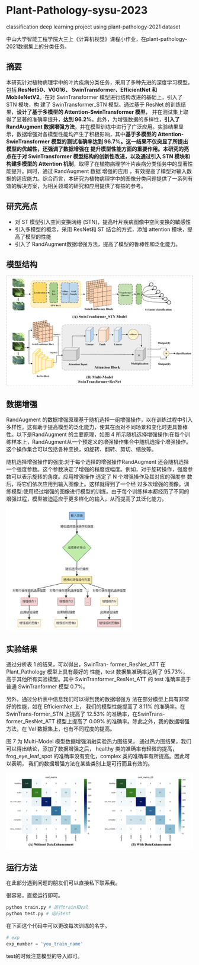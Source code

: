# Plant-Pathology-sysu-2023
classification deep learning project using plant-pathology-2021 dataset

中山大学智能工程学院大三上《计算机视觉》课程小作业，在plant-pathology-2021数据集上的分类任务。



## 摘要

本研究针对植物病理学中的叶片疾病分类任务，采用了多种先进的深度学习模型，包括 **ResNet50、VGG16、 SwinTransformer、EfficientNet 和 MobileNetV2**。在对 SwinTransformer 模型进行结构改进的基础上，引入了 STN 模块，构 建了 SwinTransformer_STN 模型。通过基于 ResNet 的训练结果，**设计了基于多模型的 Attention‐SwinTransformer 模型**， 并在测试集上取得了显著的准确率提升，**达到 96.2%**。此外，为增强数据的多样性，**引入了 RandAugment 数据增强方法**，并在模型训练中进行了广泛应用。实验结果显示，数据增强对各模型性能均产生了积极影响，其中**基于多模型的 Attention‐SwinTransformer 模型的测试准确率达到 96.7%。**这一结果不仅突显了所提出模型的优越性，还强调了数据增强在 提升模型性能方面的重要作用。本研究的亮点在于**对 SwinTransformer 模型结构的创新性改进，以及通过引入 STN 模块和 构建多模型的 Attention 机制**，取得了在植物病理学叶片疾病分类任务中的显著性能提升。同时，通过 RandAugment 数据 增强的应用 ，有效提高了模型对输入数据的适应能力。综合而言，本研究为植物病理学中的图像分类问题提供了一系列有 效的解决方案，为相关领域的研究和应用提供了有益的参考。

## 研究亮点

- 对 ST 模型引入空间变换网络 (STN)，提高叶片疾病图像中空间变换的敏感性
- 引入多模型的概念，采用 ResNet和 ST 结合的方式，添加 attention 模块，提高了模型的性能
- 引入了 RandAugment数据增强方法，提高了模型的鲁棒性和泛化能力。

## 模型结构

![](./assets/2.png)

## 数据增强

RandAugment 的数据增强原理基于随机选择一组增强操作，以在训练过程中引入多样性。这有助于提高模型的泛化能力，使其在面对不同场景和变化时更具鲁棒性。以下是RandAugment 的主要原理，如图 4 所示随机选择增强操作:在每个训练样本上，RandAugment从一个预定义的增强操作集合中随机选择个增强操作。这个操作集合可以包括各种变换，如旋转、翻转、剪切、缩放等。

随机选择增强操作的强度:对于每个选择的增强操作RandAugment 还会随机选择一个强度参数。这个参数决定了增强的程度或幅度。例如，对于旋转操作，强度参数可以表示旋转的角度。应用增强操作:选定了 N 个增强操作及其对应的强度参 数后，将它们依次应用到输入图像上。这样就得到了一个经 过多次增强的图像。训练模型:使用经过增强的图像进行模型的训练。由于每个训练样本都经历了不同的增强过程，模型被迫适应于更多样化的输入，从而提高了其泛化能力。

<img src="./assets/3.png" style="zoom:33%;" />

## 实验结果

通过分析表 1 的结果，可以得出，SwinTran- former_ResNet_ATT 在 Plant_Pathology 模型上具有最好的 性能，test 数据集准确率达到了 95.73%，高于其他所有实验模型。其中 SwinTranformer_ResNet_ATT 的 test 准确率高于普通 SwinTranformer 模型 0.7%。

另外，通过分析表中信息我们可以得到我的数据增强方 法在部分模型上具有非常好的性能，如在 EfficientNet 上， 我们的模型性能提高了 8.11% 的准确率。在 SwinTrans-former_STN 上提高了 12.53% 的准确率，在SwinTrans-former_ResNet_ATT 模型上提高了 0.09% 的准确率。除此之外，我的数据增强方法，在 Val 数据集上，也有不同程度的提高。

图 7 为 Multi-Model 模型数据增强消融实验热力图结果， 通过热力图结果，我们可以得出结论，添加了数据增强之后， healthy 类的准确率有轻微的提高，frog_eye_leaf_spot 的准确率没有变化，complex 类的准确率有所提高。因此可以表明， 我们的数据增强方法在某些类别上是可行而且有效的。

![](./assets/7.1.png)

## 运行方法

在此部分遇到问题的朋友们可以直接私下联系我。

很容易，直接运行即可。

```bash
python train.py # 运行train和val
python test.py # 运行test
```

在下面这个代码中可以更改每次训练的名字。

```python
# exp
exp_number = 'you_train_name'
```

test的时候注意模型的导入即可。
